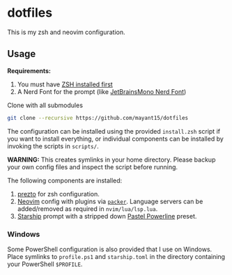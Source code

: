 # dotfiles

This is my zsh and neovim configuration.

## Usage

**Requirements:**
1. You must have [ZSH installed first](https://github.com/ohmyzsh/ohmyzsh/wiki/Installing-ZSH)
1. A Nerd Font for the prompt (like [JetBrainsMono Nerd Font](https://github.com/ryanoasis/nerd-fonts/releases/download/v2.2.2/JetBrainsMono.zip))

Clone with all submodules
```bash
git clone --recursive https://github.com/mayant15/dotfiles
```

The configuration can be installed using the provided `install.zsh` script if you want to install everything, or
individual components can be installed by invoking the scripts in `scripts/`.

**WARNING:** This creates symlinks in your home directory. Please backup your own config files and inspect the script before running.

The following components are installed:
1. [prezto](https://github.com/sorin-ionescu/prezto) for zsh configuration.
1. [Neovim](https://github.com/neovim/neovim/) config with plugins via [`packer`](https://github.com/wbthomason/packer.nvim). Language servers can be added/removed as required in `nvim/lua/lsp.lua`.
1. [Starship](https://starship.rs) prompt with a stripped down [Pastel Powerline](https://starship.rs/presets/pastel-powerline.html) preset.

### Windows

Some PowerShell configuration is also provided that I use on Windows. Place symlinks to `profile.ps1` and `starship.toml` in the directory containing your PowerShell `$PROFILE`.

